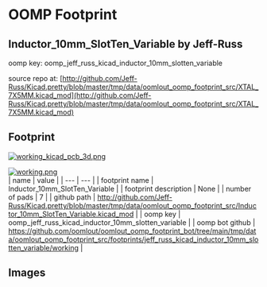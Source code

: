 # OOMP Footprint  
## Inductor_10mm_SlotTen_Variable  by Jeff-Russ  
  
oomp key: oomp_jeff_russ_kicad_inductor_10mm_slotten_variable  
  
source repo at: [http://github.com/Jeff-Russ/Kicad.pretty/blob/master/tmp/data/oomlout_oomp_footprint_src/XTAL_7X5MM.kicad_mod](http://github.com/Jeff-Russ/Kicad.pretty/blob/master/tmp/data/oomlout_oomp_footprint_src/XTAL_7X5MM.kicad_mod)  
## Footprint  
  
[![working_kicad_pcb_3d.png](working_kicad_pcb_3d_600.png)](working_kicad_pcb_3d.png)  
  
[![working.png](working_600.png)](working.png)  
| name | value | 
| --- | --- | 
| footprint name | Inductor_10mm_SlotTen_Variable | 
| footprint description | None | 
| number of pads | 7 | 
| github path | http://github.com/Jeff-Russ/Kicad.pretty/blob/master/tmp/data/oomlout_oomp_footprint_src/Inductor_10mm_SlotTen_Variable.kicad_mod | 
| oomp key | oomp_jeff_russ_kicad_inductor_10mm_slotten_variable | 
| oomp bot github | https://github.com/oomlout/oomlout_oomp_footprint_bot/tree/main/tmp/data/oomlout_oomp_footprint_src/footprints/jeff_russ_kicad_inductor_10mm_slotten_variable/working | 
## Images  
